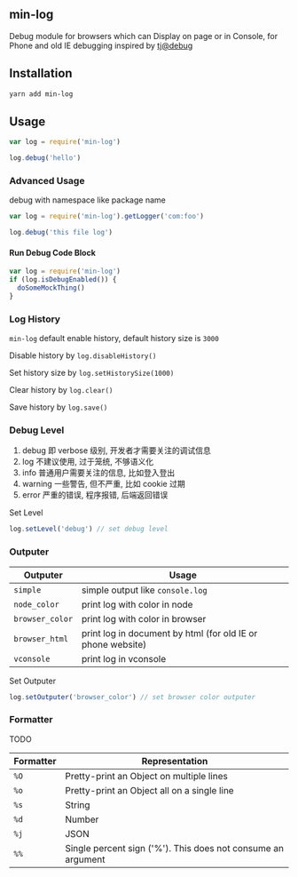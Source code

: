 min-log
---

Debug module for browsers which can Display on page or in Console, for Phone and old IE debugging inspired by [tj@debug](https://github.com/visionmedia/debug)

## Installation

```sh
yarn add min-log
```


## Usage

```js
var log = require('min-log')

log.debug('hello')
```

### Advanced Usage

debug with namespace like package name

```js
var log = require('min-log').getLogger('com:foo')

log.debug('this file log')
```


#### Run Debug Code Block

```js
var log = require('min-log')
if (log.isDebugEnabled()) {
  doSomeMockThing()
}
```

### Log History

`min-log` default enable history, default history size is `3000`

Disable history by `log.disableHistory()`

Set history size by `log.setHistorySize(1000)`

Clear history by  `log.clear()`

Save history by `log.save()`


### Debug Level

1. debug 即 verbose 级别, 开发者才需要关注的调试信息
1. log 不建议使用, 过于笼统, 不够语义化
1. info 普通用户需要关注的信息, 比如登入登出
1. warning 一些警告, 但不严重, 比如 cookie 过期
1. error 严重的错误, 程序报错, 后端返回错误

Set Level

```js
log.setLevel('debug') // set debug level
```

### Outputer

Outputer | Usage
--- | ---
`simple` | simple output like `console.log`
`node_color` | print log with color in node
`browser_color` | print log with color in browser
`browser_html` | print log in document by html (for old IE or phone website)
`vconsole` | print log in vconsole

Set Outputer

```js
log.setOutputer('browser_color') // set browser color outputer
```

### Formatter

TODO

Formatter | Representation
--- | ---
`%O` | Pretty-print an Object on multiple lines
`%o` | Pretty-print an Object all on a single line
`%s` | String
`%d` | Number
`%j` | JSON
`%%` | Single percent sign ('%'). This does not consume an argument



